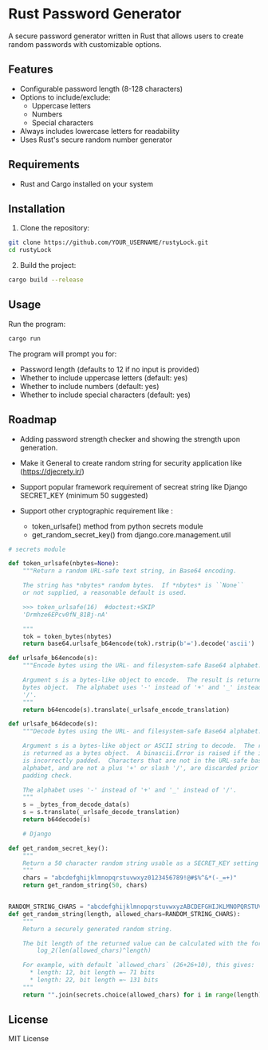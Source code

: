 # Rust Password Generator

A secure password generator written in Rust that allows users to create random passwords with customizable options.

## Features

- Configurable password length (8-128 characters)
- Options to include/exclude:
  - Uppercase letters
  - Numbers
  - Special characters
- Always includes lowercase letters for readability
- Uses Rust's secure random number generator

## Requirements

- Rust and Cargo installed on your system

## Installation

1. Clone the repository:

```bash
git clone https://github.com/YOUR_USERNAME/rustyLock.git
cd rustyLock
```

2. Build the project:

```bash
cargo build --release
```

## Usage

Run the program:

```bash
cargo run
```

The program will prompt you for:

- Password length (defaults to 12 if no input is provided)
- Whether to include uppercase letters (default: yes)
- Whether to include numbers (default: yes)
- Whether to include special characters (default: yes)

## Roadmap

- Adding password strength checker and showing the strength upon generation.

- Make it General to create random string for security application like (https://djecrety.ir/)
- Support popular framework requirement of secreat string like Django SECRET_KEY (minimum 50 suggested)
- Support other cryptographic requirement like :
  - token_urlsafe() method from python secrets module
  - get_random_secret_key() from django.core.management.util

```python
# secrets module

def token_urlsafe(nbytes=None):
    """Return a random URL-safe text string, in Base64 encoding.

    The string has *nbytes* random bytes.  If *nbytes* is ``None``
    or not supplied, a reasonable default is used.

    >>> token_urlsafe(16)  #doctest:+SKIP
    'Drmhze6EPcv0fN_81Bj-nA'

    """
    tok = token_bytes(nbytes)
    return base64.urlsafe_b64encode(tok).rstrip(b'=').decode('ascii')

def urlsafe_b64encode(s):
    """Encode bytes using the URL- and filesystem-safe Base64 alphabet.

    Argument s is a bytes-like object to encode.  The result is returned as a
    bytes object.  The alphabet uses '-' instead of '+' and '_' instead of
    '/'.
    """
    return b64encode(s).translate(_urlsafe_encode_translation)

def urlsafe_b64decode(s):
    """Decode bytes using the URL- and filesystem-safe Base64 alphabet.

    Argument s is a bytes-like object or ASCII string to decode.  The result
    is returned as a bytes object.  A binascii.Error is raised if the input
    is incorrectly padded.  Characters that are not in the URL-safe base-64
    alphabet, and are not a plus '+' or slash '/', are discarded prior to the
    padding check.

    The alphabet uses '-' instead of '+' and '_' instead of '/'.
    """
    s = _bytes_from_decode_data(s)
    s = s.translate(_urlsafe_decode_translation)
    return b64decode(s)

    # Django

def get_random_secret_key():
    """
    Return a 50 character random string usable as a SECRET_KEY setting value.
    """
    chars = "abcdefghijklmnopqrstuvwxyz0123456789!@#$%^&*(-_=+)"
    return get_random_string(50, chars)


RANDOM_STRING_CHARS = "abcdefghijklmnopqrstuvwxyzABCDEFGHIJKLMNOPQRSTUVWXYZ0123456789"
def get_random_string(length, allowed_chars=RANDOM_STRING_CHARS):
    """
    Return a securely generated random string.

    The bit length of the returned value can be calculated with the formula:
        log_2(len(allowed_chars)^length)

    For example, with default `allowed_chars` (26+26+10), this gives:
      * length: 12, bit length =~ 71 bits
      * length: 22, bit length =~ 131 bits
    """
    return "".join(secrets.choice(allowed_chars) for i in range(length))

```

## License

MIT License

